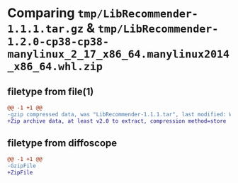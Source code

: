 # Comparing `tmp/LibRecommender-1.1.1.tar.gz` & `tmp/LibRecommender-1.2.0-cp38-cp38-manylinux_2_17_x86_64.manylinux2014_x86_64.whl.zip`

## filetype from file(1)

```diff
@@ -1 +1 @@
-gzip compressed data, was "LibRecommender-1.1.1.tar", last modified: Wed Apr 12 08:39:53 2023, max compression
+Zip archive data, at least v2.0 to extract, compression method=store
```

## filetype from diffoscope

```diff
@@ -1 +1 @@
-GzipFile
+ZipFile
```

